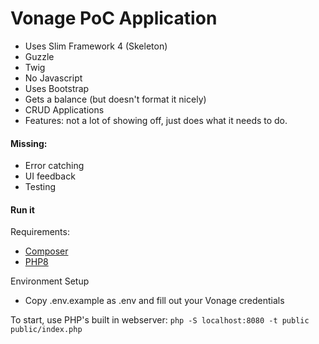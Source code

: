 # Vonage PoC Application

* Uses Slim Framework 4 (Skeleton)
* Guzzle
* Twig
* No Javascript
* Uses Bootstrap
* Gets a balance (but doesn't format it nicely)
* CRUD Applications
* Features: not a lot of showing off, just does what it needs to do.

#### Missing:

* Error catching
* UI feedback
* Testing

#### Run it

Requirements:
* [Composer](https://getcomposer.org/doc/00-intro.md)
* [PHP8](https://www.php.net/releases/8.0/en.php)

Environment Setup
* Copy .env.example as .env and fill out your Vonage credentials

To start, use PHP's built in webserver:
```php -S localhost:8080 -t public public/index.php```
